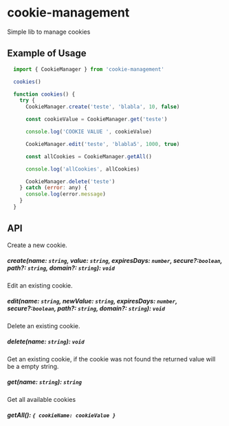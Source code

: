 # cookie-management

Simple lib to manage cookies

## Example of Usage

```js
  import { CookieManager } from 'cookie-management'

  cookies()

  function cookies() {
    try {
      CookieManager.create('teste', 'blabla', 10, false)

      const cookieValue = CookieManager.get('teste')

      console.log('COOKIE VALUE ', cookieValue)

      CookieManager.edit('teste', 'blabla5', 1000, true)

      const allCookies = CookieManager.getAll()

      console.log('allCookies', allCookies)

      CookieManager.delete('teste')
    } catch (error: any) {
      console.log(error.message)
    }
  }
```

## API

Create a new cookie.

##### create(name: `string`, value: `string`, expiresDays: `number`, secure?:`boolean`, path?: `string`, domain?: `string`): `void`

Edit an existing cookie.

##### edit(name: `string`, newValue: `string`, expiresDays: `number`, secure?:`boolean`, path?: `string`, domain?: `string`): `void`

Delete an existing cookie.

##### delete(name: `string`): `void`

Get an existing cookie, if the cookie was not found the returned value will be a empty string.

##### get(name: `string`): `string`

Get all available cookies

##### getAll(): `{ cookieName: cookieValue }`
